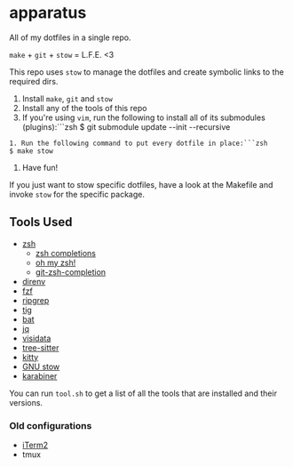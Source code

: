 # apparatus
All of my dotfiles in a single repo.

`make` + `git` + `stow` = L.F.E. <3

This repo uses `stow` to manage the dotfiles and create symbolic links to the required dirs.


1. Install `make`, `git` and `stow`
1. Install any of the tools of this repo
1. If you're using `vim`, run the following to install all of its submodules (plugins):```zsh
$ git submodule update --init --recursive
```
1. Run the following command to put every dotfile in place:```zsh
$ make stow
```
1. Have fun!

If you just want to stow specific dotfiles, have a look at the Makefile and invoke `stow` for the specific package.

## Tools Used
- [zsh](https://www.zsh.org/)
  - [zsh completions](https://oliverspryn.medium.com/adding-git-completion-to-zsh-60f3b0e7ffbc)
  - [oh my zsh!](https://ohmyz.sh/)
  - [git-zsh-completion](https://oliverspryn.medium.com/adding-git-completion-to-zsh-60f3b0e7ffbc)
- [direnv](https://direnv.net/)
- [fzf](https://github.com/junegunn/fzf)
- [ripgrep](https://github.com/BurntSushi/ripgrep)
- [tig](https://github.com/jonas/tig)
- [bat](https://github.com/sharkdp/bat)
- [jq](https://stedolan.github.io/jq/)
- [visidata](https://www.visidata.org/)
- [tree-sitter](https://tree-sitter.github.io/tree-sitter/)
- [kitty](https://sw.kovidgoyal.net/kitty/)
- [GNU stow](https://www.gnu.org/software/stow/)
- [karabiner](https://karabiner-elements.pqrs.org/)

You can run `tool.sh` to get a list of all the tools that are installed and their versions.

### Old configurations
- [iTerm2](https://iterm2.com/)
- tmux
